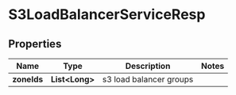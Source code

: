 # S3LoadBalancerServiceResp

## Properties
Name | Type | Description | Notes
------------ | ------------- | ------------- | -------------
**zoneIds** | **List&lt;Long&gt;** | s3 load balancer groups | 
